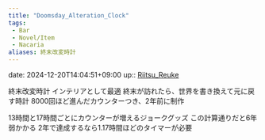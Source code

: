 ```yaml
---
title: "Doomsday_Alteration_Clock"
tags:
 - Bar
 - Novel/Item
 - Nacaria
aliases: 終末改変時計
---
```


date: 2024-12-20T14:04:51+09:00
up:: [Riitsu_Reuke](Riitsu_Reuke.md)

終末改変時計
インテリアとして最適
終末が訪れたら、世界を書き換えて元に戻す時計
8000回ほど進んだカウンターつき、2年前に制作

13時間と17時間ごとにカウンターが増えるジョークグッズ
この計算通りだと6年弱かかる
2年で達成するなら1.17時間ほどのタイマーが必要


